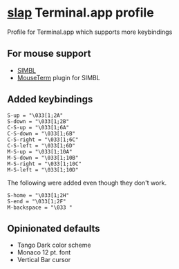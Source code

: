 # [slap](https://github.com/slap-editor/slap) Terminal.app profile

Profile for Terminal.app which supports more keybindings

## For mouse support

* [SIMBL](http://www.culater.net/software/SIMBL/SIMBL.php)
* [MouseTerm](https://bitheap.org/mouseterm/) plugin for SIMBL

## Added keybindings

```
S-up = "\033[1;2A"
S-down = "\033[1;2B"
C-S-up = "\033[1;6A"
C-S-down = "\033[1;6B"
C-S-right = "\033[1;6C"
C-S-left = "\033[1;6D"
M-S-up = "\033[1;10A"
M-S-down = "\033[1;10B"
M-S-right = "\033[1;10C"
M-S-left = "\033[1;10D"
```

The following were added even though they don't work.

```
S-home = "\033[1;2H"
S-end = "\033[1;2F"
M-backspace = "\033 "
```

## Opinionated defaults

* Tango Dark color scheme
* Monaco 12 pt. font
* Vertical Bar cursor
